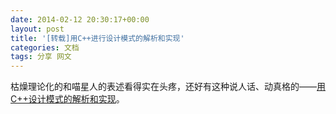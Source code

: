 ```yaml
---
date: 2014-02-12 20:30:17+00:00
layout: post
title: '[转载]用C++进行设计模式的解析和实现'
categories: 文档
tags: 分享 网文
---
```


枯燥理论化的和喵星人的表述看得实在头疼，还好有这种说人话、动真格的——[用C++设计模式的解析和实现](http://c.chinaitlab.com/special/sjms/Index.html)。
